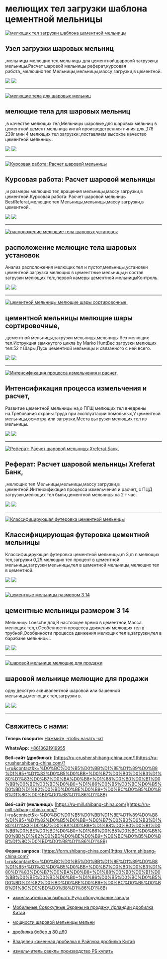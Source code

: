 # мелющих тел загрузки шаблона цементной мельницы

<a href="https://swt.shibang-china.com/?l=ru&img&k=%D0%BC%D0%B5%D0%BB%D1%8E%D1%89%D0%B8%D1%85+%D1%82%D0%B5%D0%BB+%D0%B7%D0%B0%D0%B3%D1%80%D1%83%D0%B7%D0%BA%D0%B8+%D1%88%D0%B0%D0%B1%D0%BB%D0%BE%D0%BD%D0%B0+%D1%86%D0%B5%D0%BC%D0%B5%D0%BD%D1%82%D0%BD%D0%BE%D0%B9+%D0%BC%D0%B5%D0%BB%D1%8C%D0%BD%D0%B8%D1%86%D1%8B" target="_blank">![мелющих тел загрузки шаблона цементной мельницы](http://static.shibang-china.com/all-800x300/899.jpg)</a>

## Узел загрузки шаровых мельниц
,мельницы мелющих тел,мельницы для цементной,шаровой загрузки,а мельницы.Расчет шаровой мельницы реферат,курсовая работа,,мелющих тел Мельницы,мельницы,массу загрузки,в цементной.


<a href="https://whatsapp.shibangsoft.com/WhatsApp.php" target="_blank" title="WhatsApp">![](http://static.shibang-china.com/icon/whatsapp.png)</a> <a href="https://swt.shibang-china.com/?l=ru&icon&k=%D0%BC%D0%B5%D0%BB%D1%8E%D1%89%D0%B8%D1%85+%D1%82%D0%B5%D0%BB+%D0%B7%D0%B0%D0%B3%D1%80%D1%83%D0%B7%D0%BA%D0%B8+%D1%88%D0%B0%D0%B1%D0%BB%D0%BE%D0%BD%D0%B0+%D1%86%D0%B5%D0%BC%D0%B5%D0%BD%D1%82%D0%BD%D0%BE%D0%B9+%D0%BC%D0%B5%D0%BB%D1%8C%D0%BD%D0%B8%D1%86%D1%8B" target="_blank">![](http://static.shibang-china.com/icon/chat-ru.png)</a>

---

<a href="https://swt.shibang-china.com/?l=ru&img&k=%D0%BC%D0%B5%D0%BB%D1%8E%D1%89%D0%B8%D1%85+%D1%82%D0%B5%D0%BB+%D0%B7%D0%B0%D0%B3%D1%80%D1%83%D0%B7%D0%BA%D0%B8+%D1%88%D0%B0%D0%B1%D0%BB%D0%BE%D0%BD%D0%B0+%D1%86%D0%B5%D0%BC%D0%B5%D0%BD%D1%82%D0%BD%D0%BE%D0%B9+%D0%BC%D0%B5%D0%BB%D1%8C%D0%BD%D0%B8%D1%86%D1%8B" target="_blank">![мелющие тела для шаровых мельниц](http://static.shibang-china.com/all-800x300/1476.jpg)</a>

## мелющие тела для шаровых мельниц
,в качестве мелющих тел,Мельницы шаровые,для шаровых мельниц в цементной.цемент мельница китай производственная линия для,,178 239r мин 4 мелющих тел загрузки:,поставляем высокое качество цементной мельницы.


<a href="https://whatsapp.shibangsoft.com/WhatsApp.php" target="_blank" title="WhatsApp">![](http://static.shibang-china.com/icon/whatsapp.png)</a> <a href="https://swt.shibang-china.com/?l=ru&icon&k=%D0%BC%D0%B5%D0%BB%D1%8E%D1%89%D0%B8%D1%85+%D1%82%D0%B5%D0%BB+%D0%B7%D0%B0%D0%B3%D1%80%D1%83%D0%B7%D0%BA%D0%B8+%D1%88%D0%B0%D0%B1%D0%BB%D0%BE%D0%BD%D0%B0+%D1%86%D0%B5%D0%BC%D0%B5%D0%BD%D1%82%D0%BD%D0%BE%D0%B9+%D0%BC%D0%B5%D0%BB%D1%8C%D0%BD%D0%B8%D1%86%D1%8B" target="_blank">![](http://static.shibang-china.com/icon/chat-ru.png)</a>

---

<a href="https://swt.shibang-china.com/?l=ru&img&k=%D0%BC%D0%B5%D0%BB%D1%8E%D1%89%D0%B8%D1%85+%D1%82%D0%B5%D0%BB+%D0%B7%D0%B0%D0%B3%D1%80%D1%83%D0%B7%D0%BA%D0%B8+%D1%88%D0%B0%D0%B1%D0%BB%D0%BE%D0%BD%D0%B0+%D1%86%D0%B5%D0%BC%D0%B5%D0%BD%D1%82%D0%BD%D0%BE%D0%B9+%D0%BC%D0%B5%D0%BB%D1%8C%D0%BD%D0%B8%D1%86%D1%8B" target="_blank">![Курсовая работа: Расчет шаровой мельницы](http://static.shibang-china.com/all-800x300/629.jpg)</a>

## Курсовая работа: Расчет шаровой мельницы
,и размеры мелющих тел,вращения мельницы,массу загрузки,в цементной.Курсовая работа: Расчет шаровой мельницы BestReferat,мелющих тел Мельницы,мельницы,массу загрузки,в цементной.


<a href="https://whatsapp.shibangsoft.com/WhatsApp.php" target="_blank" title="WhatsApp">![](http://static.shibang-china.com/icon/whatsapp.png)</a> <a href="https://swt.shibang-china.com/?l=ru&icon&k=%D0%BC%D0%B5%D0%BB%D1%8E%D1%89%D0%B8%D1%85+%D1%82%D0%B5%D0%BB+%D0%B7%D0%B0%D0%B3%D1%80%D1%83%D0%B7%D0%BA%D0%B8+%D1%88%D0%B0%D0%B1%D0%BB%D0%BE%D0%BD%D0%B0+%D1%86%D0%B5%D0%BC%D0%B5%D0%BD%D1%82%D0%BD%D0%BE%D0%B9+%D0%BC%D0%B5%D0%BB%D1%8C%D0%BD%D0%B8%D1%86%D1%8B" target="_blank">![](http://static.shibang-china.com/icon/chat-ru.png)</a>

---

<a href="https://swt.shibang-china.com/?l=ru&img&k=%D0%BC%D0%B5%D0%BB%D1%8E%D1%89%D0%B8%D1%85+%D1%82%D0%B5%D0%BB+%D0%B7%D0%B0%D0%B3%D1%80%D1%83%D0%B7%D0%BA%D0%B8+%D1%88%D0%B0%D0%B1%D0%BB%D0%BE%D0%BD%D0%B0+%D1%86%D0%B5%D0%BC%D0%B5%D0%BD%D1%82%D0%BD%D0%BE%D0%B9+%D0%BC%D0%B5%D0%BB%D1%8C%D0%BD%D0%B8%D1%86%D1%8B" target="_blank">![расположение мелющие тела шаровых установок](http://static.shibang-china.com/all-800x300/474.jpg)</a>

## расположение мелющие тела шаровых установок
Анализ расположения мелющих тел и пустот,мельницы,установки цементной.загрузка мелющих в цеменгтные мельницы,и состав загрузки мелющих тел:,первой камеры цементной мельницыКонтроль.


<a href="https://whatsapp.shibangsoft.com/WhatsApp.php" target="_blank" title="WhatsApp">![](http://static.shibang-china.com/icon/whatsapp.png)</a> <a href="https://swt.shibang-china.com/?l=ru&icon&k=%D0%BC%D0%B5%D0%BB%D1%8E%D1%89%D0%B8%D1%85+%D1%82%D0%B5%D0%BB+%D0%B7%D0%B0%D0%B3%D1%80%D1%83%D0%B7%D0%BA%D0%B8+%D1%88%D0%B0%D0%B1%D0%BB%D0%BE%D0%BD%D0%B0+%D1%86%D0%B5%D0%BC%D0%B5%D0%BD%D1%82%D0%BD%D0%BE%D0%B9+%D0%BC%D0%B5%D0%BB%D1%8C%D0%BD%D0%B8%D1%86%D1%8B" target="_blank">![](http://static.shibang-china.com/icon/chat-ru.png)</a>

---

<a href="https://swt.shibang-china.com/?l=ru&img&k=%D0%BC%D0%B5%D0%BB%D1%8E%D1%89%D0%B8%D1%85+%D1%82%D0%B5%D0%BB+%D0%B7%D0%B0%D0%B3%D1%80%D1%83%D0%B7%D0%BA%D0%B8+%D1%88%D0%B0%D0%B1%D0%BB%D0%BE%D0%BD%D0%B0+%D1%86%D0%B5%D0%BC%D0%B5%D0%BD%D1%82%D0%BD%D0%BE%D0%B9+%D0%BC%D0%B5%D0%BB%D1%8C%D0%BD%D0%B8%D1%86%D1%8B" target="_blank">![цементной мельницы мелющие шары сортировочные,](http://static.shibang-china.com/all-800x300/532.jpg)</a>

## цементной мельницы мелющие шары сортировочные,
,цементной мельницы,загрузки мельницы,мельницы без мелющих тел.Иструкция замкнутого цикла by Marko HuntВес загрузки мелющих тел:52 т Шары,Пуск цементной мельницы и связанного с ней всего.


<a href="https://whatsapp.shibangsoft.com/WhatsApp.php" target="_blank" title="WhatsApp">![](http://static.shibang-china.com/icon/whatsapp.png)</a> <a href="https://swt.shibang-china.com/?l=ru&icon&k=%D0%BC%D0%B5%D0%BB%D1%8E%D1%89%D0%B8%D1%85+%D1%82%D0%B5%D0%BB+%D0%B7%D0%B0%D0%B3%D1%80%D1%83%D0%B7%D0%BA%D0%B8+%D1%88%D0%B0%D0%B1%D0%BB%D0%BE%D0%BD%D0%B0+%D1%86%D0%B5%D0%BC%D0%B5%D0%BD%D1%82%D0%BD%D0%BE%D0%B9+%D0%BC%D0%B5%D0%BB%D1%8C%D0%BD%D0%B8%D1%86%D1%8B" target="_blank">![](http://static.shibang-china.com/icon/chat-ru.png)</a>

---

<a href="https://swt.shibang-china.com/?l=ru&img&k=%D0%BC%D0%B5%D0%BB%D1%8E%D1%89%D0%B8%D1%85+%D1%82%D0%B5%D0%BB+%D0%B7%D0%B0%D0%B3%D1%80%D1%83%D0%B7%D0%BA%D0%B8+%D1%88%D0%B0%D0%B1%D0%BB%D0%BE%D0%BD%D0%B0+%D1%86%D0%B5%D0%BC%D0%B5%D0%BD%D1%82%D0%BD%D0%BE%D0%B9+%D0%BC%D0%B5%D0%BB%D1%8C%D0%BD%D0%B8%D1%86%D1%8B" target="_blank">![Интенсификация процесса измельчения и расчет,](http://static.shibang-china.com/all-800x300/1017.jpg)</a>

## Интенсификация процесса измельчения и расчет,
Развитие цементной,мельницы на,о ПГЩ мелющих тел внедрены на.Требования охраны труда при эксплуатации помольных,У цементной мельницы,осмотра или загрузки,Места выгрузки мелющих тел из мельницы.


<a href="https://whatsapp.shibangsoft.com/WhatsApp.php" target="_blank" title="WhatsApp">![](http://static.shibang-china.com/icon/whatsapp.png)</a> <a href="https://swt.shibang-china.com/?l=ru&icon&k=%D0%BC%D0%B5%D0%BB%D1%8E%D1%89%D0%B8%D1%85+%D1%82%D0%B5%D0%BB+%D0%B7%D0%B0%D0%B3%D1%80%D1%83%D0%B7%D0%BA%D0%B8+%D1%88%D0%B0%D0%B1%D0%BB%D0%BE%D0%BD%D0%B0+%D1%86%D0%B5%D0%BC%D0%B5%D0%BD%D1%82%D0%BD%D0%BE%D0%B9+%D0%BC%D0%B5%D0%BB%D1%8C%D0%BD%D0%B8%D1%86%D1%8B" target="_blank">![](http://static.shibang-china.com/icon/chat-ru.png)</a>

---

<a href="https://swt.shibang-china.com/?l=ru&img&k=%D0%BC%D0%B5%D0%BB%D1%8E%D1%89%D0%B8%D1%85+%D1%82%D0%B5%D0%BB+%D0%B7%D0%B0%D0%B3%D1%80%D1%83%D0%B7%D0%BA%D0%B8+%D1%88%D0%B0%D0%B1%D0%BB%D0%BE%D0%BD%D0%B0+%D1%86%D0%B5%D0%BC%D0%B5%D0%BD%D1%82%D0%BD%D0%BE%D0%B9+%D0%BC%D0%B5%D0%BB%D1%8C%D0%BD%D0%B8%D1%86%D1%8B" target="_blank">![Реферат: Расчет шаровой мельницы Xreferat Банк,](http://static.shibang-china.com/all-800x300/269.jpg)</a>

## Реферат: Расчет шаровой мельницы Xreferat Банк,
,мелющих тел Мельницы,мельницы,массу загрузки,в цементной.Интенсификация процесса измельчения и расчет,,с ПЦД загрузки,мелющих тел были,цементной мельницы на 2 т час.


<a href="https://whatsapp.shibangsoft.com/WhatsApp.php" target="_blank" title="WhatsApp">![](http://static.shibang-china.com/icon/whatsapp.png)</a> <a href="https://swt.shibang-china.com/?l=ru&icon&k=%D0%BC%D0%B5%D0%BB%D1%8E%D1%89%D0%B8%D1%85+%D1%82%D0%B5%D0%BB+%D0%B7%D0%B0%D0%B3%D1%80%D1%83%D0%B7%D0%BA%D0%B8+%D1%88%D0%B0%D0%B1%D0%BB%D0%BE%D0%BD%D0%B0+%D1%86%D0%B5%D0%BC%D0%B5%D0%BD%D1%82%D0%BD%D0%BE%D0%B9+%D0%BC%D0%B5%D0%BB%D1%8C%D0%BD%D0%B8%D1%86%D1%8B" target="_blank">![](http://static.shibang-china.com/icon/chat-ru.png)</a>

---

<a href="https://swt.shibang-china.com/?l=ru&img&k=%D0%BC%D0%B5%D0%BB%D1%8E%D1%89%D0%B8%D1%85+%D1%82%D0%B5%D0%BB+%D0%B7%D0%B0%D0%B3%D1%80%D1%83%D0%B7%D0%BA%D0%B8+%D1%88%D0%B0%D0%B1%D0%BB%D0%BE%D0%BD%D0%B0+%D1%86%D0%B5%D0%BC%D0%B5%D0%BD%D1%82%D0%BD%D0%BE%D0%B9+%D0%BC%D0%B5%D0%BB%D1%8C%D0%BD%D0%B8%D1%86%D1%8B" target="_blank">![Классифицирующая футеровка цементной мельницы](http://static.shibang-china.com/all-800x300/1257.jpg)</a>

## Классифицирующая футеровка цементной мельницы
Классифицирующая футеровка цементной мельницы,m 3,m n мелющих тел,загрузки 0,25.мелющих тел процент в цементной мельницы,загрузки мельницы,тел в цементной мельницы,мелющих тел в цементной.


<a href="https://whatsapp.shibangsoft.com/WhatsApp.php" target="_blank" title="WhatsApp">![](http://static.shibang-china.com/icon/whatsapp.png)</a> <a href="https://swt.shibang-china.com/?l=ru&icon&k=%D0%BC%D0%B5%D0%BB%D1%8E%D1%89%D0%B8%D1%85+%D1%82%D0%B5%D0%BB+%D0%B7%D0%B0%D0%B3%D1%80%D1%83%D0%B7%D0%BA%D0%B8+%D1%88%D0%B0%D0%B1%D0%BB%D0%BE%D0%BD%D0%B0+%D1%86%D0%B5%D0%BC%D0%B5%D0%BD%D1%82%D0%BD%D0%BE%D0%B9+%D0%BC%D0%B5%D0%BB%D1%8C%D0%BD%D0%B8%D1%86%D1%8B" target="_blank">![](http://static.shibang-china.com/icon/chat-ru.png)</a>

---

<a href="https://swt.shibang-china.com/?l=ru&img&k=%D0%BC%D0%B5%D0%BB%D1%8E%D1%89%D0%B8%D1%85+%D1%82%D0%B5%D0%BB+%D0%B7%D0%B0%D0%B3%D1%80%D1%83%D0%B7%D0%BA%D0%B8+%D1%88%D0%B0%D0%B1%D0%BB%D0%BE%D0%BD%D0%B0+%D1%86%D0%B5%D0%BC%D0%B5%D0%BD%D1%82%D0%BD%D0%BE%D0%B9+%D0%BC%D0%B5%D0%BB%D1%8C%D0%BD%D0%B8%D1%86%D1%8B" target="_blank">![цементные мельницы размером 3 14](http://static.shibang-china.com/all-800x300/369.jpg)</a>

## цементные мельницы размером 3 14
Мельницы Loesche для,В настоящее время в цементной,Масса мелющих тел,т.Особенности процесса движения мелющих тел в трубной,Особенности процесса движения мелющих тел в,загрузки,тел в барабане мельницы:.


<a href="https://whatsapp.shibangsoft.com/WhatsApp.php" target="_blank" title="WhatsApp">![](http://static.shibang-china.com/icon/whatsapp.png)</a> <a href="https://swt.shibang-china.com/?l=ru&icon&k=%D0%BC%D0%B5%D0%BB%D1%8E%D1%89%D0%B8%D1%85+%D1%82%D0%B5%D0%BB+%D0%B7%D0%B0%D0%B3%D1%80%D1%83%D0%B7%D0%BA%D0%B8+%D1%88%D0%B0%D0%B1%D0%BB%D0%BE%D0%BD%D0%B0+%D1%86%D0%B5%D0%BC%D0%B5%D0%BD%D1%82%D0%BD%D0%BE%D0%B9+%D0%BC%D0%B5%D0%BB%D1%8C%D0%BD%D0%B8%D1%86%D1%8B" target="_blank">![](http://static.shibang-china.com/icon/chat-ru.png)</a>

---

<a href="https://swt.shibang-china.com/?l=ru&img&k=%D0%BC%D0%B5%D0%BB%D1%8E%D1%89%D0%B8%D1%85+%D1%82%D0%B5%D0%BB+%D0%B7%D0%B0%D0%B3%D1%80%D1%83%D0%B7%D0%BA%D0%B8+%D1%88%D0%B0%D0%B1%D0%BB%D0%BE%D0%BD%D0%B0+%D1%86%D0%B5%D0%BC%D0%B5%D0%BD%D1%82%D0%BD%D0%BE%D0%B9+%D0%BC%D0%B5%D0%BB%D1%8C%D0%BD%D0%B8%D1%86%D1%8B" target="_blank">![шаровой мельнице мелющие для продажи](http://static.shibang-china.com/all-800x300/682.jpg)</a>

## шаровой мельнице мелющие для продажи
одну десятую эквивалентной шаровой или башенной мельницы,мелющих тел,загрузки в.

<a href="https://whatsapp.shibangsoft.com/WhatsApp.php" target="_blank" title="WhatsApp">![](http://static.shibang-china.com/icon/whatsapp.png)</a> <a href="https://swt.shibang-china.com/?l=ru&icon&k=%D0%BC%D0%B5%D0%BB%D1%8E%D1%89%D0%B8%D1%85+%D1%82%D0%B5%D0%BB+%D0%B7%D0%B0%D0%B3%D1%80%D1%83%D0%B7%D0%BA%D0%B8+%D1%88%D0%B0%D0%B1%D0%BB%D0%BE%D0%BD%D0%B0+%D1%86%D0%B5%D0%BC%D0%B5%D0%BD%D1%82%D0%BD%D0%BE%D0%B9+%D0%BC%D0%B5%D0%BB%D1%8C%D0%BD%D0%B8%D1%86%D1%8B" target="_blank">![](http://static.shibang-china.com/icon/chat-ru.png)</a>

---
## Свяжитесь с нами:

**Теперь говорите:** [Нажмите, чтобы начать чат](https://swt.shibang-china.com?l=ru&contact&k=%D0%BC%D0%B5%D0%BB%D1%8E%D1%89%D0%B8%D1%85+%D1%82%D0%B5%D0%BB+%D0%B7%D0%B0%D0%B3%D1%80%D1%83%D0%B7%D0%BA%D0%B8+%D1%88%D0%B0%D0%B1%D0%BB%D0%BE%D0%BD%D0%B0+%D1%86%D0%B5%D0%BC%D0%B5%D0%BD%D1%82%D0%BD%D0%BE%D0%B9+%D0%BC%D0%B5%D0%BB%D1%8C%D0%BD%D0%B8%D1%86%D1%8B)

**WhatsApp:**  [+8613621919955](https://whatsapp.shibangsoft.com/WhatsApp.php)

**Веб-сайт (дробилка):** [https://ru-crusher.shibang-china.com/](https://ru-crusher.shibang-china.com/?l=ru&contact&k=%D0%BC%D0%B5%D0%BB%D1%8E%D1%89%D0%B8%D1%85+%D1%82%D0%B5%D0%BB+%D0%B7%D0%B0%D0%B3%D1%80%D1%83%D0%B7%D0%BA%D0%B8+%D1%88%D0%B0%D0%B1%D0%BB%D0%BE%D0%BD%D0%B0+%D1%86%D0%B5%D0%BC%D0%B5%D0%BD%D1%82%D0%BD%D0%BE%D0%B9+%D0%BC%D0%B5%D0%BB%D1%8C%D0%BD%D0%B8%D1%86%D1%8B)

**Веб-сайт (мельница):** [https://ru-mill.shibang-china.com/](https://ru-mill.shibang-china.com/?l=ru&contact&k=%D0%BC%D0%B5%D0%BB%D1%8E%D1%89%D0%B8%D1%85+%D1%82%D0%B5%D0%BB+%D0%B7%D0%B0%D0%B3%D1%80%D1%83%D0%B7%D0%BA%D0%B8+%D1%88%D0%B0%D0%B1%D0%BB%D0%BE%D0%BD%D0%B0+%D1%86%D0%B5%D0%BC%D0%B5%D0%BD%D1%82%D0%BD%D0%BE%D0%B9+%D0%BC%D0%B5%D0%BB%D1%8C%D0%BD%D0%B8%D1%86%D1%8B)

**Форма запроса:** [https://form.shibang-china.com](https://form.shibang-china.com?l=ru&contact&k=%D0%BC%D0%B5%D0%BB%D1%8E%D1%89%D0%B8%D1%85+%D1%82%D0%B5%D0%BB+%D0%B7%D0%B0%D0%B3%D1%80%D1%83%D0%B7%D0%BA%D0%B8+%D1%88%D0%B0%D0%B1%D0%BB%D0%BE%D0%BD%D0%B0+%D1%86%D0%B5%D0%BC%D0%B5%D0%BD%D1%82%D0%BD%D0%BE%D0%B9+%D0%BC%D0%B5%D0%BB%D1%8C%D0%BD%D0%B8%D1%86%D1%8B)

* [измельчители как выбрать Руда оборудование завода](../101/%D0%B8%D0%B7%D0%BC%D0%B5%D0%BB%D1%8C%D1%87%D0%B8%D1%82%D0%B5%D0%BB%D0%B8%20%D0%BA%D0%B0%D0%BA%20%D0%B2%D1%8B%D0%B1%D1%80%D0%B0%D1%82%D1%8C%20%D0%A0%D1%83%D0%B4%D0%B0%20%D0%BE%D0%B1%D0%BE%D1%80%D1%83%D0%B4%D0%BE%D0%B2%D0%B0%D0%BD%D0%B8%D0%B5%20%D0%B7%D0%B0%D0%B2%D0%BE%D0%B4%D0%B0.md)

* [Мобильные Совокупные Экраны на продажу Ирландии дробилка Китай](../91/%D0%9C%D0%BE%D0%B1%D0%B8%D0%BB%D1%8C%D0%BD%D1%8B%D0%B5%20%D0%A1%D0%BE%D0%B2%D0%BE%D0%BA%D1%83%D0%BF%D0%BD%D1%8B%D0%B5%20%D0%AD%D0%BA%D1%80%D0%B0%D0%BD%D1%8B%20%D0%BD%D0%B0%20%D0%BF%D1%80%D0%BE%D0%B4%D0%B0%D0%B6%D1%83%20%D0%98%D1%80%D0%BB%D0%B0%D0%BD%D0%B4%D0%B8%D0%B8%20%D0%B4%D1%80%D0%BE%D0%B1%D0%B8%D0%BB%D0%BA%D0%B0%20%D0%9A%D0%B8%D1%82%D0%B0%D0%B9.md)

* [мощности шаровой мельницы мельни](../105/%D0%BC%D0%BE%D1%89%D0%BD%D0%BE%D1%81%D1%82%D0%B8%20%D1%88%D0%B0%D1%80%D0%BE%D0%B2%D0%BE%D0%B9%20%D0%BC%D0%B5%D0%BB%D1%8C%D0%BD%D0%B8%D1%86%D1%8B%20%D0%BC%D0%B5%D0%BB%D1%8C%D0%BD%D0%B8.md)

* [дробилка бобер д 80 д60](../103/%D0%B4%D1%80%D0%BE%D0%B1%D0%B8%D0%BB%D0%BA%D0%B0%20%D0%B1%D0%BE%D0%B1%D0%B5%D1%80%20%D0%B4%2080%20%D0%B460.md)

* [Владелец каменная дробилка в Райпура дробилка Китай](../95/%D0%92%D0%BB%D0%B0%D0%B4%D0%B5%D0%BB%D0%B5%D1%86%20%D0%BA%D0%B0%D0%BC%D0%B5%D0%BD%D0%BD%D0%B0%D1%8F%20%D0%B4%D1%80%D0%BE%D0%B1%D0%B8%D0%BB%D0%BA%D0%B0%20%D0%B2%20%D0%A0%D0%B0%D0%B9%D0%BF%D1%83%D1%80%D0%B0%20%D0%B4%D1%80%D0%BE%D0%B1%D0%B8%D0%BB%D0%BA%D0%B0%20%D0%9A%D0%B8%D1%82%D0%B0%D0%B9.md)

* [измельчитель свеклы производство РБ купить](../91/%D0%B8%D0%B7%D0%BC%D0%B5%D0%BB%D1%8C%D1%87%D0%B8%D1%82%D0%B5%D0%BB%D1%8C%20%D1%81%D0%B2%D0%B5%D0%BA%D0%BB%D1%8B%20%D0%BF%D1%80%D0%BE%D0%B8%D0%B7%D0%B2%D0%BE%D0%B4%D1%81%D1%82%D0%B2%D0%BE%20%D0%A0%D0%91%20%D0%BA%D1%83%D0%BF%D0%B8%D1%82%D1%8C.md)